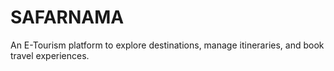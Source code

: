 # SAFARNAMA
An E-Tourism platform to explore destinations, manage itineraries, and book travel experiences.
